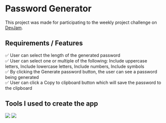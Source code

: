 # Password Generator

This project was made for participating to the weekly project challenge on [DevJam](https://devjam.vercel.app/).

## Requirements / Features

:white_check_mark: User can select the length of the generated password
<br>
:white_check_mark: User can select one or multiple of the following: Include uppercase letters, Include lowercase letters, Include numbers, Include symbols
<br>
:white_check_mark: By clicking the Generate password button, the user can see a password being generated
<br>
:white_check_mark: User can click a Copy to clipboard button which will save the password to the clipboard


## Tools I used to create the app


<img src="https://img.shields.io/badge/React-20232A?style=for-the-badge&logo=react&logoColor=61DAFB
" /> 
<img src="https://img.shields.io/badge/Redux-593D88?style=for-the-badge&logo=redux&logoColor=white
" />